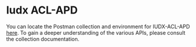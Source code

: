 # Iudx ACL-APD
You can locate the Postman collection and environment for IUDX-ACL-APD [here](https://github.com/datakaveri/iudx-acl-apd/blob/4cb8560f6fa792a394d74f54da3f6c6572fe8f7b/src/main/resources). To gain a deeper understanding of the various APIs, please consult the collection documentation.
